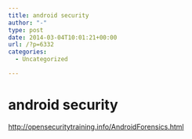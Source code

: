 ```yaml
---
title: android security
author: "-"
type: post
date: 2014-03-04T10:01:21+00:00
url: /?p=6332
categories:
  - Uncategorized

---
```

# android security
http://opensecuritytraining.info/AndroidForensics.html